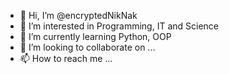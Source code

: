 - 👋 Hi, I’m @encryptedNikNak
- 👀 I’m interested in Programming, IT and Science
- 🌱 I’m currently learning Python, OOP
- 💞️ I’m looking to collaborate on ...
- 📫 How to reach me ...

<!---
encryptedNikNak/encryptedNikNak is a ✨ special ✨ repository because its `README.md` (this file) appears on your GitHub profile.
You can click the Preview link to take a look at your changes.
--->
